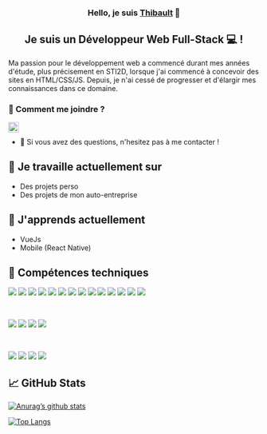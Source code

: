 
<h3 align="center">
Hello, je suis <a href="https://portfolio-zeqotibo.vercel.app" target="_blank" rel="noreferrer">Thibault</a> 👋
</h3>

<h2 align="center">
Je suis un Développeur Web Full-Stack 💻 !
</h2> 

Ma passion pour le développement web a commencé durant mes années d'étude, plus précisement en STI2D, lorsque j'ai commencé à concevoir des sites en HTML/CSS/JS. Depuis, je n'ai cessé de progresser et d'élargir mes connaissances dans ce domaine.

### 🤝 Comment me joindre ?

<a href="https://www.linkedin.com/in/thibault-derouin-3b49481b8/"><img align="left" src="https://raw.githubusercontent.com/yushi1007/yushi1007/main/images/linkedin.svg" alt="Thibault Derouin | LinkedIn" width="21px"/></a>
</br>
- 💬 Si vous avez des questions, n'hesitez pas à me contacter !

## 🔭 Je travaille actuellement sur

- Des projets perso
- Des projets de mon auto-entreprise

## 🌱 J'apprends actuellement

- VueJs
- Mobile (React Native)


## 💼 Compétences techniques

![](https://img.shields.io/badge/Code-Symfony-informational?style=flat&logo=symfony&color=black)
![](https://img.shields.io/badge/Code-React-informational?style=flat&logo=react&color=61DAFB)
![](https://img.shields.io/badge/Code-React_Native-informational?style=flat&logo=react&color=61DAFB)
![](https://img.shields.io/badge/Code-TypeScript-informational?style=flat&logo=typescript&color=F7DF1E)
![](https://img.shields.io/badge/Code-Vue.js-informational?style=flat&logo=vue.js&color=4FC08D)
![](https://img.shields.io/badge/Code-Node.js-informational?style=flat&logo=node.js&color=white)
![](https://img.shields.io/badge/Code-JavaScript-informational?style=flat&logo=JavaScript&color=F7DF1E)
![](https://img.shields.io/badge/Code-PHPinformational?style=flat&logo=php&color=white)
![](https://img.shields.io/badge/Code-HTML5-informational?style=flat&logo=HTML5&color=E34F26)
![](https://img.shields.io/badge/Code-PostgreSQL-informational?style=flat&logo=PostgreSQL&color=336791)
![](https://img.shields.io/badge/Code-SQLite-informational?style=flat&logo=SQLite&color=003B57)
![](https://img.shields.io/badge/Code-MySQL-informational?style=flat&logo=mysql&color=white)
![](https://img.shields.io/badge/Code-MongoDB-informational?style=flat&logo=mongodb&color=white)
![](https://img.shields.io/badge/CMS-Wordpress-informational?style=flat&logo=wordpress&color=white)

</br>

![](https://img.shields.io/badge/Style-Bootstrap-informational?style=flat&logo=Bootstrap&color=7952B3)
![](https://img.shields.io/badge/Style-CSS3-informational?style=flat&logo=CSS3&color=1572B6)
![](https://img.shields.io/badge/Style-Tailwind_CSS-informational?style=flat&logo=tailwind-css&color=white)
![](https://img.shields.io/badge/Style-styled--components-informational?style=flat&logo=styled-components&color=DB7093)


</br>

![](https://img.shields.io/badge/Tools-Figma-informational?style=flat&logo=Figma&color=F24E1E)
![](https://img.shields.io/badge/Tools-NPM-informational?style=flat&logo=NPM&color=CB3837)
![](https://img.shields.io/badge/Tools-Git-informational?style=flat&logo=Git&color=F05032)
![](https://img.shields.io/badge/Tools-GitHub-informational?style=flat&logo=GitHub&color=181717)

## 📈 GitHub Stats 
[![Anurag’s github stats](https://github-readme-stats.vercel.app/api?username=zeqotibo)](https://github.com/zeqotibo)

[![Top Langs](https://github-readme-stats.vercel.app/api/top-langs/?username=zeqotibo&layout=compact)](https://github.com/zeqotibo)

